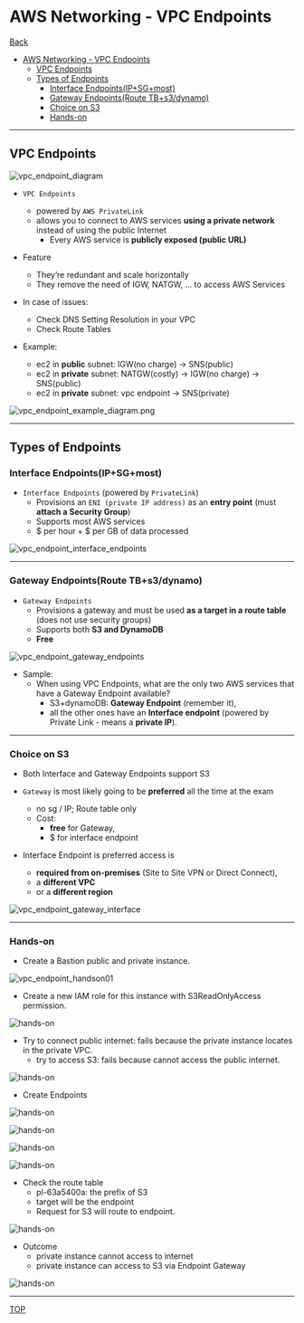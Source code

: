 # AWS Networking - VPC Endpoints

[Back](../index.md)

- [AWS Networking - VPC Endpoints](#aws-networking---vpc-endpoints)
  - [VPC Endpoints](#vpc-endpoints)
  - [Types of Endpoints](#types-of-endpoints)
    - [Interface Endpoints(IP+SG+most)](#interface-endpointsipsgmost)
    - [Gateway Endpoints(Route TB+s3/dynamo)](#gateway-endpointsroute-tbs3dynamo)
    - [Choice on S3](#choice-on-s3)
    - [Hands-on](#hands-on)

---

## VPC Endpoints

![vpc_endpoint_diagram](./pic/vpc_endpoint_diagram.png)

- `VPC Endpoints`

  - powered by `AWS PrivateLink`
  - allows you to connect to AWS services **using a private network** instead of using the public Internet
    - Every AWS service is **publicly exposed (public URL)**

- Feature

  - They’re redundant and scale horizontally
  - They remove the need of IGW, NATGW, … to access AWS Services

- In case of issues:

  - Check DNS Setting Resolution in your VPC
  - Check Route Tables

- Example:
  - ec2 in **public** subnet: IGW(no charge) -> SNS(public)
  - ec2 in **private** subnet: NATGW(costly) -> IGW(no charge) -> SNS(public)
  - ec2 in **private** subnet: vpc endpoint -> SNS(private)

![vpc_endpoint_example_diagram.png](./pic/vpc_endpoint_example_diagram.png)

---

## Types of Endpoints

### Interface Endpoints(IP+SG+most)

- `Interface Endpoints` (powered by `PrivateLink`)
  - Provisions an `ENI (private IP address)` as an **entry point** (must **attach a Security Group**)
  - Supports most AWS services
  - \$ per hour + $ per GB of data processed

![vpc_endpoint_interface_endpoints](./pic/vpc_endpoint_interface_endpoints.png)

---

### Gateway Endpoints(Route TB+s3/dynamo)

- `Gateway Endpoints`
  - Provisions a gateway and must be used **as a target in a route table** (does not use security groups)
  - Supports both **S3 and DynamoDB**
  - **Free**

![vpc_endpoint_gateway_endpoints](./pic/vpc_endpoint_gateway_endpoints.png)

- Sample:
  - When using VPC Endpoints, what are the only two AWS services that have a Gateway Endpoint available?
    - S3+dynamoDB: **Gateway Endpoint** (remember it),
    - all the other ones have an **Interface endpoint** (powered by Private Link - means a **private IP**).

---

### Choice on S3

- Both Interface and Gateway Endpoints support S3

- `Gateway` is most likely going to be **preferred** all the time at the exam

  - no sg / IP; Route table only
  - Cost:
    - **free** for Gateway,
    - $ for interface endpoint

- Interface Endpoint is preferred access is
  - **required from on-premises** (Site to Site VPN or Direct Connect),
  - a **different VPC**
  - or a **different region**

![vpc_endpoint_gateway_interface](./pic/vpc_endpoint_gateway_interface.png)

---

### Hands-on

- Create a Bastion public and private instance.

![vpc_endpoint_handson01](./pic/vpc_endpoint_handson01.png)

- Create a new IAM role for this instance with S3ReadOnlyAccess permission.

![hands-on](./pic/vpc_endpoint_handson02.png)

- Try to connect public internet: fails because the private instance locates in the private VPC.
  - try to access S3: fails because cannot access the public internet.

![hands-on](./pic/vpc_endpoint_handson03.png)

- Create Endpoints

![hands-on](./pic/vpc_endpoint_handson04.png)

![hands-on](./pic/vpc_endpoint_handson05.png)

![hands-on](./pic/vpc_endpoint_handson06.png)

![hands-on](./pic/vpc_endpoint_handson07.png)

- Check the route table
  - pl-63a5400a: the prefix of S3
  - target will be the endpoint
  - Request for S3 will route to endpoint.

![hands-on](./pic/vpc_endpoint_handson08.png)

- Outcome
  - private instance cannot access to internet
  - private instance can access to S3 via Endpoint Gateway

![hands-on](./pic/vpc_endpoint_handson09.png)

---

[TOP](#aws-networking---vpc-endpoints)
